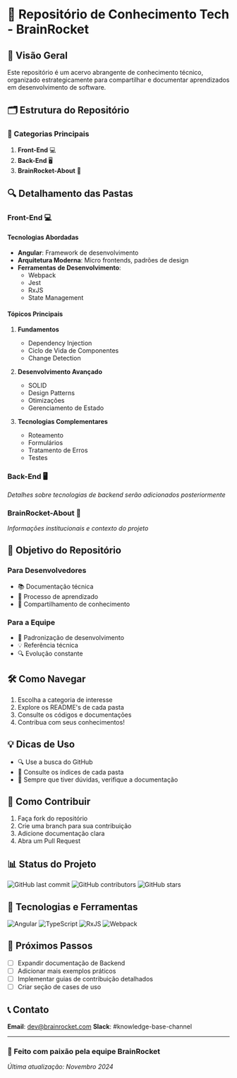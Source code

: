 # 🚀 Repositório de Conhecimento Tech - BrainRocket

## 🌟 Visão Geral

Este repositório é um acervo abrangente de conhecimento técnico, organizado estrategicamente para compartilhar e documentar aprendizados em desenvolvimento de software.

## 🗂️ Estrutura do Repositório

### 📁 Categorias Principais

1. **Front-End** 💻
2. **Back-End** 🖥️
3. **BrainRocket-About** 🧠

## 🔍 Detalhamento das Pastas

### Front-End 💻

#### Tecnologias Abordadas
- **Angular**: Framework de desenvolvimento
- **Arquitetura Moderna**: Micro frontends, padrões de design
- **Ferramentas de Desenvolvimento**:
  - Webpack
  - Jest
  - RxJS
  - State Management

#### Tópicos Principais
1. **Fundamentos**
   - Dependency Injection
   - Ciclo de Vida de Componentes
   - Change Detection

2. **Desenvolvimento Avançado**
   - SOLID
   - Design Patterns
   - Otimizações
   - Gerenciamento de Estado

3. **Tecnologias Complementares**
   - Roteamento
   - Formulários
   - Tratamento de Erros
   - Testes

### Back-End 🖥️

*Detalhes sobre tecnologias de backend serão adicionados posteriormente*

### BrainRocket-About 🧠

*Informações institucionais e contexto do projeto*

## 🎯 Objetivo do Repositório

### Para Desenvolvedores
- 📚 Documentação técnica
- 🌱 Processo de aprendizado
- 🤝 Compartilhamento de conhecimento

### Para a Equipe
- 🚀 Padronização de desenvolvimento
- 💡 Referência técnica
- 🔍 Evolução constante

## 🛠️ Como Navegar

1. Escolha a categoria de interesse
2. Explore os README's de cada pasta
3. Consulte os códigos e documentações
4. Contribua com seus conhecimentos!

## 💡 Dicas de Uso

- 🔍 Use a busca do GitHub
- 📌 Consulte os índices de cada pasta
- 🤔 Sempre que tiver dúvidas, verifique a documentação

## 🤝 Como Contribuir

1. Faça fork do repositório
2. Crie uma branch para sua contribuição
3. Adicione documentação clara
4. Abra um Pull Request

## 📊 Status do Projeto

![GitHub last commit](https://img.shields.io/github/last-commit/BrainRocket/knowledge-base)
![GitHub contributors](https://img.shields.io/github/contributors/BrainRocket/knowledge-base)
![GitHub stars](https://img.shields.io/github/stars/BrainRocket/knowledge-base)

## 🌈 Tecnologias e Ferramentas

![Angular](https://img.shields.io/badge/Angular-DD0031?style=for-the-badge&logo=angular&logoColor=white)
![TypeScript](https://img.shields.io/badge/TypeScript-007ACC?style=for-the-badge&logo=typescript&logoColor=white)
![RxJS](https://img.shields.io/badge/RxJS-B7178C?style=for-the-badge&logo=reactivex&logoColor=white)
![Webpack](https://img.shields.io/badge/Webpack-8DD6F9?style=for-the-badge&logo=webpack&logoColor=black)

## 🚦 Próximos Passos

- [ ] Expandir documentação de Backend
- [ ] Adicionar mais exemplos práticos
- [ ] Implementar guias de contribuição detalhados
- [ ] Criar seção de cases de uso

## 📞 Contato

**Email**: dev@brainrocket.com
**Slack**: #knowledge-base-channel

---

### 💖 Feito com paixão pela equipe BrainRocket

*Última atualização: Novembro 2024*
